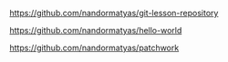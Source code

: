 https://github.com/nandormatyas/git-lesson-repository

https://github.com/nandormatyas/hello-world

https://github.com/nandormatyas/patchwork